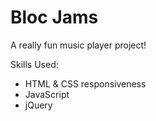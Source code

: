 # Bloc Jams

A really fun music player project! 

Skills Used:
  - HTML & CSS responsiveness
  -  JavaScript
  - jQuery
  
  
  
